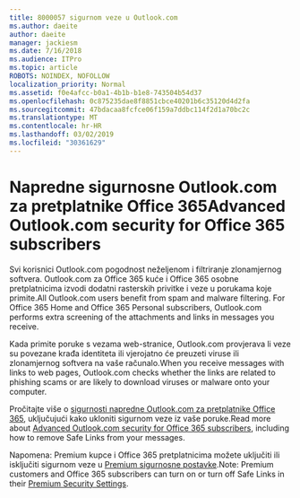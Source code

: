 ```yaml
---
title: 8000057 sigurnom veze u Outlook.com
ms.author: daeite
author: daeite
manager: jackiesm
ms.date: 7/16/2018
ms.audience: ITPro
ms.topic: article
ROBOTS: NOINDEX, NOFOLLOW
localization_priority: Normal
ms.assetid: f0e4afcc-b0a1-4b1b-b1e8-743504b54d37
ms.openlocfilehash: 0c875235dae8f8851cbce40201b6c35120d4d2fa
ms.sourcegitcommit: 47bdacaa8fcfce06f159a7ddbc114f2d1a70bc2c
ms.translationtype: MT
ms.contentlocale: hr-HR
ms.lasthandoff: 03/02/2019
ms.locfileid: "30361629"
---
```

# <a name="advanced-outlookcom-security-for-office-365-subscribers"></a><span data-ttu-id="9acd3-102">Napredne sigurnosne Outlook.com za pretplatnike Office 365</span><span class="sxs-lookup"><span data-stu-id="9acd3-102">Advanced Outlook.com security for Office 365 subscribers</span></span>

<span data-ttu-id="9acd3-p101">Svi korisnici Outlook.com pogodnost neželjenom i filtriranje zlonamjernog softvera. Outlook.com za Office 365 kuće i Office 365 osobne pretplatnicima izvodi dodatni rasterskih privitke i veze u porukama koje primite.</span><span class="sxs-lookup"><span data-stu-id="9acd3-p101">All Outlook.com users benefit from spam and malware filtering. For Office 365 Home and Office 365 Personal subscribers, Outlook.com performs extra screening of the attachments and links in messages you receive.</span></span>
  
<span data-ttu-id="9acd3-105">Kada primite poruke s vezama web-stranice, Outlook.com provjerava li veze su povezane krađa identiteta ili vjerojatno će preuzeti viruse ili zlonamjernog softvera na vaše računalo.</span><span class="sxs-lookup"><span data-stu-id="9acd3-105">When you receive messages with links to web pages, Outlook.com checks whether the links are related to phishing scams or are likely to download viruses or malware onto your computer.</span></span>
  
<span data-ttu-id="9acd3-106">Pročitajte više o [sigurnosti napredne Outlook.com za pretplatnike Office 365](https://go.microsoft.com/fwlink/p/?linkid=2006140), uključujući kako ukloniti sigurnom veze iz vaše poruke.</span><span class="sxs-lookup"><span data-stu-id="9acd3-106">Read more about [Advanced Outlook.com security for Office 365 subscribers](https://go.microsoft.com/fwlink/p/?linkid=2006140), including how to remove Safe Links from your messages.</span></span>
  
<span data-ttu-id="9acd3-107">Napomena: Premium kupce i Office 365 pretplatnicima možete uključiti ili isključiti sigurnom veze u [Premium sigurnosne postavke](https://outlook.live.com/mail/options/premium/security).</span><span class="sxs-lookup"><span data-stu-id="9acd3-107">Note: Premium customers and Office 365 subscribers can turn on or turn off Safe Links in their [Premium Security Settings](https://outlook.live.com/mail/options/premium/security).</span></span>